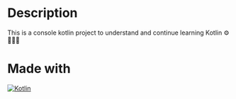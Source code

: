 # Description
This is a console kotlin project to understand and continue learning Kotlin ⚙️👨🏻‍💻

# Made with
[![Kotlin](https://img.shields.io/badge/kotlin-7f52ff?style=for-the-badge&logo=kotlin&logoColor=white&labelColor=000000)]()